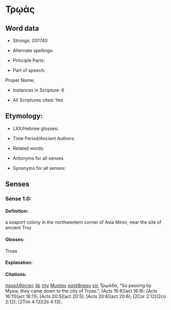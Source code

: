 # Τρῳάς

<!-- Status: S2=NeedsReview -->
<!-- Lexica used for edits: BDAG, FFM, LN, A-S -->

## Word data

* Strongs: G51740

* Alternate spellings:

* Principle Parts: 

* Part of speech: 

Proper Name;

* Instances in Scripture: 6

* All Scriptures cited: Yes

## Etymology: 

* LXX/Hebrew glosses: 

* Time Period/Ancient Authors: 

* Related words: 

* Antonyms for all senses

* Synonyms for all senses: 

## Senses 

### Sense 1.0:

#### Definition: 

a seaport colony in the northwestern corner of Asia Minor, near the site of ancient Troy 

#### Glosses:

Troas

#### Explanation:

#### Citations:

[παρελθόντες](../G39280/01.md) [δὲ](../G11610/01.md) [τὴν](../G35880/01.md) [Μυσίαν](../G34650/01.md) [κατέβησαν](../G25970/01.md) [εἰς](../G15190/01.md) Τρῳάδα, 
"So passing by Mysia, they came down to the city of Troas.", 
[Acts 16:8](act 16:8);  [Acts 16:11](act 16:11);  [Acts 20:5](act 20:5);  [Acts 20:6](act 20:6);  [2Cor 2:12](2co 2:12);  [2Tim 4:13](2ti 4:13);                                             
